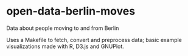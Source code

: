 open-data-berlin-moves
======================

Data about people moving to and from Berlin

Uses a Makefile to fetch, convert and preprocess data; basic example
visualizations made with R, D3.js and GNUPlot.
